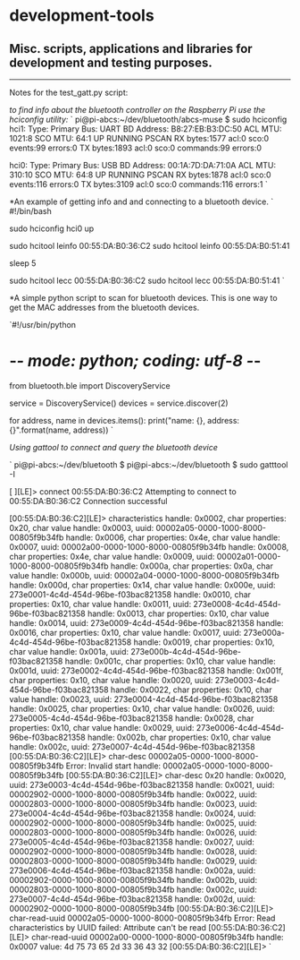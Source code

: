 # development-tools
## Misc. scripts, applications and libraries for development and testing purposes.


--------------------------------
Notes for the test_gatt.py script:

*to find info about the bluetooth controller on the Raspberry Pi use the hciconfig utility:*
`
pi@pi-abcs:~/dev/bluetooth/abcs-muse $ sudo hciconfig 
hci1:	Type: Primary  Bus: UART
	BD Address: B8:27:EB:B3:DC:50  ACL MTU: 1021:8  SCO MTU: 64:1
	UP RUNNING PSCAN 
	RX bytes:1577 acl:0 sco:0 events:99 errors:0
	TX bytes:1893 acl:0 sco:0 commands:99 errors:0

hci0:	Type: Primary  Bus: USB
	BD Address: 00:1A:7D:DA:71:0A  ACL MTU: 310:10  SCO MTU: 64:8
	UP RUNNING PSCAN 
	RX bytes:1878 acl:0 sco:0 events:116 errors:0
	TX bytes:3109 acl:0 sco:0 commands:116 errors:1
`

*An example of getting info and and connecting to a bluetooth device.
`
#!/bin/bash

sudo hciconfig hci0 up

sudo hcitool leinfo  00:55:DA:B0:36:C2
sudo hcitool leinfo  00:55:DA:B0:51:41

sleep 5 

sudo hcitool lecc 00:55:DA:B0:36:C2
sudo hcitool lecc 00:55:DA:B0:51:41
`


*A simple python script to scan for bluetooth devices. This is one way to get the MAC addresses from the bluetooth devices.


`#!/usr/bin/python
# -*- mode: python; coding: utf-8 -*-


from bluetooth.ble import DiscoveryService
 
service = DiscoveryService()
devices = service.discover(2)
 
for address, name in devices.items():
    print("name: {}, address: {}".format(name, address))
`


*Using gattool to connect and query the bluetooth device*

`
pi@pi-abcs:~/dev/bluetooth $ 
pi@pi-abcs:~/dev/bluetooth $ sudo gatttool -I


[                 ][LE]> connect 00:55:DA:B0:36:C2
Attempting to connect to 00:55:DA:B0:36:C2
Connection successful

[00:55:DA:B0:36:C2][LE]> characteristics
handle: 0x0002, char properties: 0x20, char value handle: 0x0003, uuid: 00002a05-0000-1000-8000-00805f9b34fb
handle: 0x0006, char properties: 0x4e, char value handle: 0x0007, uuid: 00002a00-0000-1000-8000-00805f9b34fb
handle: 0x0008, char properties: 0x4e, char value handle: 0x0009, uuid: 00002a01-0000-1000-8000-00805f9b34fb
handle: 0x000a, char properties: 0x0a, char value handle: 0x000b, uuid: 00002a04-0000-1000-8000-00805f9b34fb
handle: 0x000d, char properties: 0x14, char value handle: 0x000e, uuid: 273e0001-4c4d-454d-96be-f03bac821358
handle: 0x0010, char properties: 0x10, char value handle: 0x0011, uuid: 273e0008-4c4d-454d-96be-f03bac821358
handle: 0x0013, char properties: 0x10, char value handle: 0x0014, uuid: 273e0009-4c4d-454d-96be-f03bac821358
handle: 0x0016, char properties: 0x10, char value handle: 0x0017, uuid: 273e000a-4c4d-454d-96be-f03bac821358
handle: 0x0019, char properties: 0x10, char value handle: 0x001a, uuid: 273e000b-4c4d-454d-96be-f03bac821358
handle: 0x001c, char properties: 0x10, char value handle: 0x001d, uuid: 273e0002-4c4d-454d-96be-f03bac821358
handle: 0x001f, char properties: 0x10, char value handle: 0x0020, uuid: 273e0003-4c4d-454d-96be-f03bac821358
handle: 0x0022, char properties: 0x10, char value handle: 0x0023, uuid: 273e0004-4c4d-454d-96be-f03bac821358
handle: 0x0025, char properties: 0x10, char value handle: 0x0026, uuid: 273e0005-4c4d-454d-96be-f03bac821358
handle: 0x0028, char properties: 0x10, char value handle: 0x0029, uuid: 273e0006-4c4d-454d-96be-f03bac821358
handle: 0x002b, char properties: 0x10, char value handle: 0x002c, uuid: 273e0007-4c4d-454d-96be-f03bac821358
[00:55:DA:B0:36:C2][LE]> char-desc 00002a05-0000-1000-8000-00805f9b34fb
Error: Invalid start handle: 00002a05-0000-1000-8000-00805f9b34fb
[00:55:DA:B0:36:C2][LE]> char-desc  0x20
handle: 0x0020, uuid: 273e0003-4c4d-454d-96be-f03bac821358
handle: 0x0021, uuid: 00002902-0000-1000-8000-00805f9b34fb
handle: 0x0022, uuid: 00002803-0000-1000-8000-00805f9b34fb
handle: 0x0023, uuid: 273e0004-4c4d-454d-96be-f03bac821358
handle: 0x0024, uuid: 00002902-0000-1000-8000-00805f9b34fb
handle: 0x0025, uuid: 00002803-0000-1000-8000-00805f9b34fb
handle: 0x0026, uuid: 273e0005-4c4d-454d-96be-f03bac821358
handle: 0x0027, uuid: 00002902-0000-1000-8000-00805f9b34fb
handle: 0x0028, uuid: 00002803-0000-1000-8000-00805f9b34fb
handle: 0x0029, uuid: 273e0006-4c4d-454d-96be-f03bac821358
handle: 0x002a, uuid: 00002902-0000-1000-8000-00805f9b34fb
handle: 0x002b, uuid: 00002803-0000-1000-8000-00805f9b34fb
handle: 0x002c, uuid: 273e0007-4c4d-454d-96be-f03bac821358
handle: 0x002d, uuid: 00002902-0000-1000-8000-00805f9b34fb
[00:55:DA:B0:36:C2][LE]> char-read-uuid 00002a05-0000-1000-8000-00805f9b34fb
Error: Read characteristics by UUID failed: Attribute can't be read
[00:55:DA:B0:36:C2][LE]> char-read-uuid 00002a00-0000-1000-8000-00805f9b34fb
handle: 0x0007 	 value: 4d 75 73 65 2d 33 36 43 32 
[00:55:DA:B0:36:C2][LE]> 
`






